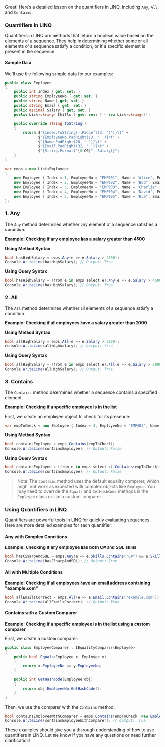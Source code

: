 Great! Here’s a detailed lesson on the quantifiers in LINQ, including `Any`, `All`, and `Contains`:

### Quantifiers in LINQ

Quantifiers in LINQ are methods that return a boolean value based on the elements of a sequence. They help in determining whether some or all elements of a sequence satisfy a condition, or if a specific element is present in the sequence.

#### Sample Data

We'll use the following sample data for our examples:

```csharp
public class Employee
{
    public int Index { get; set; }
    public string EmployeeNo { get; set; }
    public string Name { get; set; }
    public string Email { get; set; }
    public decimal Salary { get; set; }
    public List<string> Skills { get; set; } = new List<string>();

    public override string ToString()
    {
        return $"{Index.ToString().PadLeft(3, '0')}\t" +
               $"{EmployeeNo.PadRight(13, ' ')}\t" +
               $"{Name.PadRight(20, ' ')}\t" +
               $"{Email.PadRight(32, ' ')}\t" +
               $"{String.Format("{0:C0}", Salary)}";
    }
}

var emps = new List<Employee>
{
    new Employee { Index = 1, EmployeeNo = "EMP001", Name = "Alice", Email = "alice@example.com", Salary = 3000, Skills = new List<string> { "C#", "SQL" } },
    new Employee { Index = 2, EmployeeNo = "EMP002", Name = "Bob", Email = "bob@example.com", Salary = 4000, Skills = new List<string> { "Java", "SQL" } },
    new Employee { Index = 3, EmployeeNo = "EMP003", Name = "Charlie", Email = "charlie@example.com", Salary = 2500, Skills = new List<string> { "Python", "Django" } },
    new Employee { Index = 4, EmployeeNo = "EMP004", Name = "David", Email = "david@example.com", Salary = 5000, Skills = new List<string> { "C#", "Azure" } },
    new Employee { Index = 5, EmployeeNo = "EMP005", Name = "Eve", Email = "eve@example.com", Salary = 4500, Skills = new List<string> { "JavaScript", "React" } }
};
```

### 1. Any

The `Any` method determines whether any element of a sequence satisfies a condition.

**Example: Checking if any employee has a salary greater than 4500**

**Using Method Syntax**
```csharp
bool hasHighSalary = emps.Any(e => e.Salary > 4500);
Console.WriteLine(hasHighSalary); // Output: True
```

**Using Query Syntax**
```csharp
bool hasHighSalary = (from e in emps select e).Any(e => e.Salary > 4500);
Console.WriteLine(hasHighSalary); // Output: True
```

### 2. All

The `All` method determines whether all elements of a sequence satisfy a condition.

**Example: Checking if all employees have a salary greater than 2000**

**Using Method Syntax**
```csharp
bool allHighSalary = emps.All(e => e.Salary > 2000);
Console.WriteLine(allHighSalary); // Output: True
```

**Using Query Syntax**
```csharp
bool allHighSalary = (from e in emps select e).All(e => e.Salary > 2000);
Console.WriteLine(allHighSalary); // Output: True
```

### 3. Contains

The `Contains` method determines whether a sequence contains a specified element.

**Example: Checking if a specific employee is in the list**

First, we create an employee object to check for its presence:

```csharp
var empToCheck = new Employee { Index = 3, EmployeeNo = "EMP003", Name = "Charlie", Email = "charlie@example.com", Salary = 2500, Skills = new List<string> { "Python", "Django" } };
```

**Using Method Syntax**
```csharp
bool containsEmployee = emps.Contains(empToCheck);
Console.WriteLine(containsEmployee); // Output: False
```

**Using Query Syntax**
```csharp
bool containsEmployee = (from e in emps select e).Contains(empToCheck);
Console.WriteLine(containsEmployee); // Output: False
```

> Note: The `Contains` method uses the default equality comparer, which might not work as expected with complex objects like `Employee`. You may need to override the `Equals` and `GetHashCode` methods in the `Employee` class or use a custom comparer.

### Using Quantifiers in LINQ

Quantifiers are powerful tools in LINQ for quickly evaluating sequences. Here are more detailed examples for each quantifier:

#### Any with Complex Conditions

**Example: Checking if any employee has both C# and SQL skills**

```csharp
bool hasCSharpAndSQL = emps.Any(e => e.Skills.Contains("C#") && e.Skills.Contains("SQL"));
Console.WriteLine(hasCSharpAndSQL); // Output: True
```

#### All with Multiple Conditions

**Example: Checking if all employees have an email address containing "example.com"**

```csharp
bool allEmailsCorrect = emps.All(e => e.Email.Contains("example.com"));
Console.WriteLine(allEmailsCorrect); // Output: True
```

#### Contains with a Custom Comparer

**Example: Checking if a specific employee is in the list using a custom comparer**

First, we create a custom comparer:

```csharp
public class EmployeeComparer : IEqualityComparer<Employee>
{
    public bool Equals(Employee x, Employee y)
    {
        return x.EmployeeNo == y.EmployeeNo;
    }

    public int GetHashCode(Employee obj)
    {
        return obj.EmployeeNo.GetHashCode();
    }
}
```

Then, we use the comparer with the `Contains` method:

```csharp
bool containsEmployeeWithComparer = emps.Contains(empToCheck, new EmployeeComparer());
Console.WriteLine(containsEmployeeWithComparer); // Output: True
```

These examples should give you a thorough understanding of how to use quantifiers in LINQ. Let me know if you have any questions or need further clarification!
